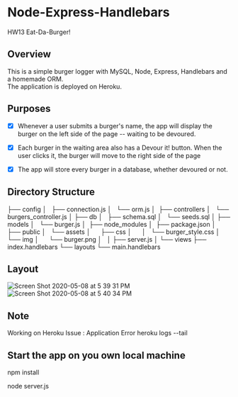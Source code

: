 # Node-Express-Handlebars
HW13  Eat-Da-Burger! 

## Overview 
This is a simple burger logger with MySQL, Node, Express, Handlebars and a homemade ORM.  
The application is deployed on Heroku.

## Purposes 
- [x] Whenever a user submits a burger's name, the app will display the burger on the left side of the page -- waiting to be devoured.
- [x] Each burger in the waiting area also has a Devour it! button. When the user clicks it, the burger will move to the right side of the page
- [x] The app will store every burger in a database, whether devoured or not.


## Directory Structure 

├── config
│   ├── connection.js
│   └── orm.js
│ 
├── controllers
│   └── burgers_controller.js
│
├── db
│   ├── schema.sql
│   └── seeds.sql
│
├── models
│   └── burger.js
│ 
├── node_modules
│ 
├── package.json
│
├── public
│   └── assets
│       ├── css
│       │   └── burger_style.css
│       └── img
│           └── burger.png
│   
│
├── server.js
│
└── views
    ├── index.handlebars
    └── layouts
        └── main.handlebars


## Layout 
![Screen Shot 2020-05-08 at 5 39 31 PM](https://user-images.githubusercontent.com/55516592/81457495-8a7d4500-9153-11ea-8ba4-1cb30bc60fc7.png)
![Screen Shot 2020-05-08 at 5 40 34 PM](https://user-images.githubusercontent.com/55516592/81457497-8cdf9f00-9153-11ea-87dd-b563d6be3669.png)



## Note 
Working on Heroku Issue : Application Error heroku logs --tail



## Start the app on you own local machine
npm install 

node server.js